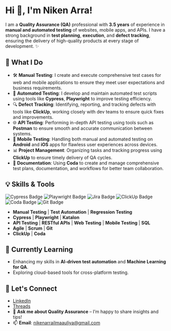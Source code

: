 # Hi 👋, I'm **Niken Arra**!

I am a **Quality Assurance (QA)** professional with **3.5 years** of experience in **manual and automated testing** of websites, mobile apps, and APIs. I have a strong background in **test planning**, **execution**, and **defect tracking**, ensuring the delivery of high-quality products at every stage of development. ✨

## 🚀 What I Do

- 🛠 **Manual Testing**: I create and execute comprehensive test cases for web and mobile applications to ensure they meet user expectations and business requirements.
- 🤖 **Automated Testing**: I develop and maintain automated test scripts using tools like **Cypress**, **Playwright** to improve testing efficiency.
- 🔍 **Defect Tracking**: Identifying, reporting, and tracking defects with tools like **ClickUp**, working closely with dev teams to ensure quick fixes and improvements.
- 🌐 **API Testing**: Performing in-depth API testing using tools such as **Postman** to ensure smooth and accurate communication between systems.
- 📱 **Mobile Testing**: Handling both manual and automated testing on **Android** and **iOS** apps for flawless user experiences across devices.
- 📊 **Project Management**: Organizing tasks and tracking progress using **ClickUp** to ensure timely delivery of QA cycles.
- 📑 **Documentation**: Using **Coda** to create and manage comprehensive test plans, documentation, and workflows for better team collaboration.

## 💡 Skills & Tools

![Cypress Badge](https://img.shields.io/badge/Cypress-%40-003F42?logo=cypress&style=flat)
![Playwright Badge](https://img.shields.io/badge/Playwright-%40-2b6ab0?logo=playwright&style=flat)
![Jira Badge](https://img.shields.io/badge/Jira-%40-0052CC?logo=jira&style=flat)
![ClickUp Badge](https://img.shields.io/badge/ClickUp-%40-7A6F6F?logo=clickup&style=flat)
![Coda Badge](https://img.shields.io/badge/Coda-%40-3E62C3?logo=coda&style=flat)
![Git Badge](https://img.shields.io/badge/Git-%40-F1502F?logo=git&style=flat)

- **Manual Testing** | **Test Automation** | **Regression Testing**
- **Cypress** | **Playwright** | **Katalon**
- **API Testing** | **RESTful APIs** | **Web Testing** | **Mobile Testing** | **SQL**
- **Agile** | **Scrum** | **Git**
- **ClickUp** | **Coda**

## 🌱 Currently Learning

- Enhancing my skills in **AI-driven test automation** and **Machine Learning for QA**.
- Exploring cloud-based tools for cross-platform testing.

## 💌 Let's Connect

- [LinkedIn](https://www.linkedin.com/in/nikenarra/)
- [Threads](https://www.threads.net/@nikenarra)
- 💬 **Ask me about Quality Assurance** – I’m happy to share insights and tips!
- 📫 **Email**: nikenarrailmaauliya@gmail.com
